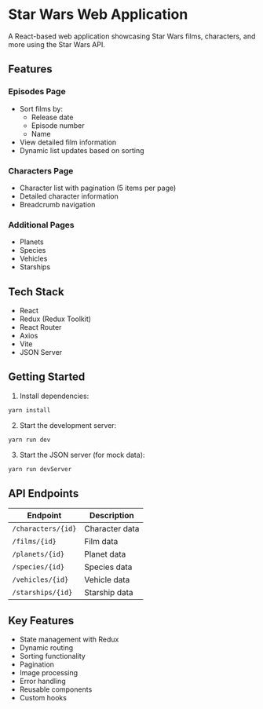 # Star Wars Web Application

A React-based web application showcasing Star Wars films, characters, and more using the Star Wars API.

## Features

### Episodes Page

- Sort films by:
  - Release date
  - Episode number
  - Name
- View detailed film information
- Dynamic list updates based on sorting

### Characters Page

- Character list with pagination (5 items per page)
- Detailed character information
- Breadcrumb navigation

### Additional Pages

- Planets
- Species
- Vehicles
- Starships

## Tech Stack

- React
- Redux (Redux Toolkit)
- React Router
- Axios
- Vite
- JSON Server

## Getting Started

1. Install dependencies:

```bash
yarn install
```

2. Start the development server:

```bash
yarn run dev
```

3. Start the JSON server (for mock data):

```bash
yarn run devServer
```

## API Endpoints

| Endpoint           | Description    |
| ------------------ | -------------- |
| `/characters/{id}` | Character data |
| `/films/{id}`      | Film data      |
| `/planets/{id}`    | Planet data    |
| `/species/{id}`    | Species data   |
| `/vehicles/{id}`   | Vehicle data   |
| `/starships/{id}`  | Starship data  |

## Key Features

- State management with Redux
- Dynamic routing
- Sorting functionality
- Pagination
- Image processing
- Error handling
- Reusable components
- Custom hooks
